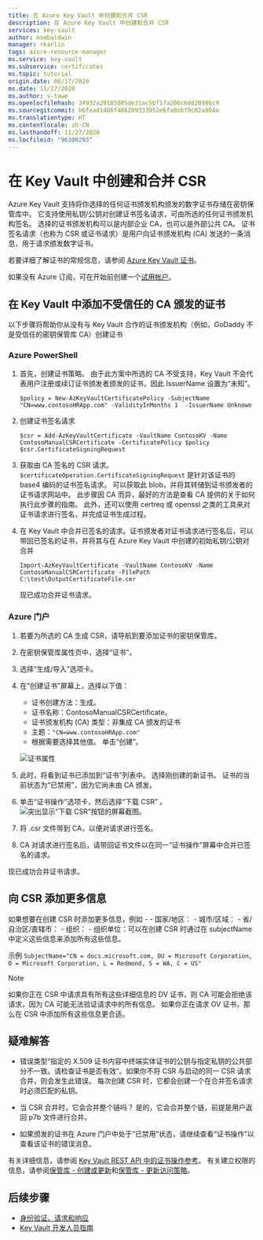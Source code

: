 ```yaml
---
title: 在 Azure Key Vault 中创建和合并 CSR
description: 在 Azure Key Vault 中创建和合并 CSR
services: key-vault
author: msmbaldwin
manager: rkarlin
tags: azure-resource-manager
ms.service: key-vault
ms.subservice: certificates
ms.topic: tutorial
origin.date: 06/17/2020
ms.date: 11/27/2020
ms.author: v-tawe
ms.openlocfilehash: 34932a29185085de31ac5bf17a206c6dd20986c9
ms.sourcegitcommit: b6fead1466f486289333952e6fa0c6f9c82a804a
ms.translationtype: HT
ms.contentlocale: zh-CN
ms.lasthandoff: 11/27/2020
ms.locfileid: "96300293"
---
```

# <a name="creating-and-merging-csr-in-key-vault"></a>在 Key Vault 中创建和合并 CSR

Azure Key Vault 支持将你选择的任何证书颁发机构颁发的数字证书存储在密钥保管库中。 它支持使用私钥/公钥对创建证书签名请求，可由所选的任何证书颁发机构签名。 选择的证书颁发机构可以是内部企业 CA，也可以是外部公共 CA。 证书签名请求（也称为 CSR 或证书请求）是用户向证书颁发机构 (CA) 发送的一条消息，用于请求颁发数字证书。

若要详细了解证书的常规信息，请参阅 [Azure Key Vault 证书](./about-certificates.md)。

如果没有 Azure 订阅，可在开始前创建一个[试用帐户](https://wd.azure.cn/pricing/1rmb-trial/)。

## <a name="adding-certificate-in-key-vault-issued-by-a-non-trusted-ca"></a>在 Key Vault 中添加不受信任的 CA 颁发的证书

以下步骤将帮助你从没有与 Key Vault 合作的证书颁发机构（例如，GoDaddy 不是受信任的密钥保管库 CA）创建证书 


### <a name="azure-powershell"></a>Azure PowerShell



1.  首先，创建证书策略。 由于此方案中所选的 CA 不受支持，Key Vault 不会代表用户注册或续订证书颁发者颁发的证书，因此 IssuerName 设置为“未知”。

    ```azurepowershell
    $policy = New-AzKeyVaultCertificatePolicy -SubjectName "CN=www.contosoHRApp.com" -ValidityInMonths 1  -IssuerName Unknown
    ```


2. 创建证书签名请求

   ```azurepowershell
   $csr = Add-AzKeyVaultCertificate -VaultName ContosoKV -Name ContosoManualCSRCertificate -CertificatePolicy $policy
   $csr.CertificateSigningRequest
   ```

3. 获取由 CA 签名的 CSR 请求。`$certificateOperation.CertificateSigningRequest` 是针对该证书的 base4 编码的证书签名请求。 可以获取此 blob，并将其转储到证书颁发者的证书请求网站中。 此步骤因 CA 而异，最好的方法是查看 CA 提供的关于如何执行此步骤的指南。 此外，还可以使用 certreq 或 openssl 之类的工具来对证书请求进行签名，并完成证书生成过程。


4. 在 Key Vault 中合并已签名的请求。证书颁发者对证书请求进行签名后，可以带回已签名的证书，并将其与在 Azure Key Vault 中创建的初始私钥/公钥对合并

    ```azurepowershell
    Import-AzKeyVaultCertificate -VaultName ContosoKV -Name ContosoManualCSRCertificate -FilePath C:\test\OutputCertificateFile.cer
    ```

    现已成功合并证书请求。

### <a name="azure-portal"></a>Azure 门户

1.  若要为所选的 CA 生成 CSR，请导航到要添加证书的密钥保管库。
2.  在密钥保管库属性页中，选择“证书”。
3.  选择“生成/导入”选项卡。
4.  在“创建证书”屏幕上，选择以下值：
    - 证书创建方法：生成。
    - 证书名称：ContosoManualCSRCertificate。
    - 证书颁发机构 (CA) 类型：非集成 CA 颁发的证书
    - 主题：`"CN=www.contosoHRApp.com"`
    - 根据需要选择其他值。 单击“创建”。

    ![证书属性](../media/certificates/create-csr-merge-csr/create-certificate.png)
6.  此时，将看到证书已添加到“证书”列表中。 选择刚创建的新证书。 证书的当前状态为“已禁用”，因为它尚未由 CA 颁发。
7. 单击“证书操作”选项卡，然后选择“下载 CSR” 。
 ![突出显示“下载 CSR”按钮的屏幕截图。](../media/certificates/create-csr-merge-csr/download-csr.png)

8.  将 .csr 文件带到 CA，以便对请求进行签名。
9.  CA 对请求进行签名后，请带回证书文件以在同一“证书操作”屏幕中合并已签名的请求。

现已成功合并证书请求。

## <a name="adding-more-information-to-csr"></a>向 CSR 添加更多信息

如果想要在创建 CSR 时添加更多信息，例如 - 
    - 国家/地区：
    - 城市/区域：
    - 省/自治区/直辖市：
    - 组织：
    - 组织单位：可以在创建 CSR 时通过在 subjectName 中定义这些信息来添加所有这些信息。

示例
    ```SubjectName="CN = docs.microsoft.com, OU = Microsoft Corporation, O = Microsoft Corporation, L = Redmond, S = WA, C = US"
    ```

>[!Note]
>如果你正在 CSR 中请求具有所有这些详细信息的 DV 证书，则 CA 可能会拒绝该请求，因为 CA 可能无法验证请求中的所有信息。 如果你正在请求 OV 证书，那么在 CSR 中添加所有这些信息更合适。


## <a name="troubleshoot"></a>疑难解答

- 错误类型“指定的 X.509 证书内容中终端实体证书的公钥与指定私钥的公共部分不一致。请检查证书是否有效”。如果你不将 CSR 与启动的同一 CSR 请求合并，则会发生此错误。 每次创建 CSR 时，它都会创建一个在合并签名请求时必须匹配的私钥。
    
- 当 CSR 合并时，它会合并整个链吗？
    是的，它会合并整个链，前提是用户返回 p7b 文件进行合并。

- 如果颁发的证书在 Azure 门户中处于“已禁用”状态，请继续查看“证书操作”以查看该证书的错误消息。

有关详细信息，请参阅 [Key Vault REST API 中的证书操作参考](https://docs.microsoft.com/rest/api/keyvault)。 有关建立权限的信息，请参阅[保管库 - 创建或更新](https://docs.microsoft.com/rest/api/keyvault/vaults/createorupdate)和[保管库 - 更新访问策略](https://docs.microsoft.com/rest/api/keyvault/vaults/updateaccesspolicy)。

## <a name="next-steps"></a>后续步骤

- [身份验证、请求和响应](../general/authentication-requests-and-responses.md)
- [Key Vault 开发人员指南](../general/developers-guide.md)
